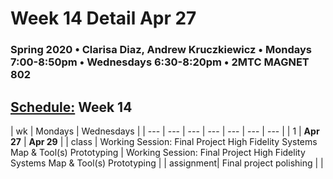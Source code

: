 # Week 14 Detail Apr 27

### Spring 2020 • Clarisa Diaz, Andrew Kruczkiewicz • Mondays 7:00-8:50pm • Wednesdays 6:30-8:20pm • 2MTC MAGNET 802

## [Schedule:](./) Week 14

| wk | Mondays  | Wednesdays  |
| --- | --- | --- | --- | --- | --- | --- |
| 1 | **Apr 27** | **Apr 29** |
| class | Working Session: Final Project High Fidelity Systems Map & Tool(s) Prototyping  |  Working Session: Final Project High Fidelity Systems Map & Tool(s) Prototyping |
| assignment| Final project polishing  |   |
